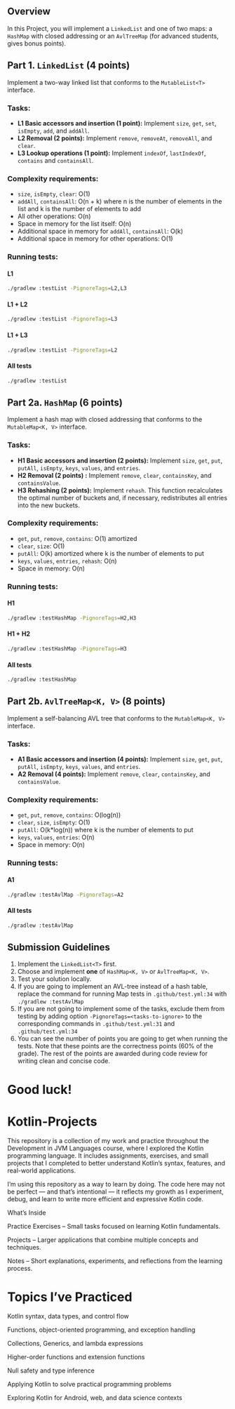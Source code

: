 
## Overview

In this Project, you will implement a `LinkedList` and one of two maps: a `HashMap` with closed addressing or
an `AvlTreeMap` (for advanced students, gives bonus points).

## Part 1. `LinkedList` (4 points)

Implement a two-way linked list that conforms to the `MutableList<T>` interface.

### Tasks:

- **L1 Basic accessors and insertion (1 point):** Implement `size`, `get`, `set`, `isEmpty`, `add`, and `addAll`.
- **L2 Removal (2 points):** Implement `remove`, `removeAt`, `removeAll`, and `clear`.
- **L3 Lookup operations (1 point):** Implement `indexOf`, `lastIndexOf`, `contains` and `containsAll`.

### Complexity requirements:

- `size`, `isEmpty`, `clear`: O(1)
- `addAll`, `containsAll`: O(n + k) where n is the number of elements in the list and k is the number of elements to add
- All other operations: O(n)
- Space in memory for the list itself: O(n)
- Additional space in memory for `addAll`, `containsAll`: O(k)
- Additional space in memory for other operations: O(1)

### Running tests:

#### L1

```bash
./gradlew :testList -PignoreTags=L2,L3
```

#### L1 + L2

```bash
./gradlew :testList -PignoreTags=L3
```

#### L1 + L3

```bash
./gradlew :testList -PignoreTags=L2
```

#### All tests

```bash
./gradlew :testList
```

## Part 2a. `HashMap` (6 points)

Implement a hash map with closed addressing that conforms to the `MutableMap<K, V>` interface.

### Tasks:

- **H1 Basic accessors and insertion (2 points):**
  Implement `size`, `get`, `put`, `putAll`, `isEmpty`, `keys`, `values`, and `entries`.
- **H2 Removal (2 points) :** Implement `remove`, `clear`, `containsKey`, and `containsValue`.
- **H3 Rehashing (2 points):** Implement `rehash`. This function recalculates the optimal number of buckets and, if
  necessary, redistributes all entries into the new buckets.

### Complexity requirements:

- `get`, `put`, `remove`, `contains`: O(1) amortized
- `clear`, `size`: O(1)
- `putAll`: O(k) amortized where k is the number of elements to put
- `keys`, `values`, `entries`, `rehash`: O(n)
- Space in memory: O(n)

### Running tests:

#### H1

```bash
./gradlew :testHashMap -PignoreTags=H2,H3
```

#### H1 + H2

```bash
./gradlew :testHashMap -PignoreTags=H3
```

#### All tests

```bash
./gradlew :testHashMap
```

## Part 2b. `AvlTreeMap<K, V>` (8 points)

Implement a self-balancing AVL tree that conforms to the `MutableMap<K, V>` interface.

### Tasks:

- **A1 Basic accessors and insertion (4 points):**
  Implement `size`, `get`, `put`, `putAll`, `isEmpty`, `keys`, `values`, and `entries`.
- **A2 Removal (4 points):** Implement `remove`, `clear`, `containsKey`, and `containsValue`.

### Complexity requirements:

- `get`, `put`, `remove`, `contains`: O(log(n))
- `clear`, `size`, `isEmpty`: O(1)
- `putAll`: O(k*log(n)) where k is the number of elements to put
- `keys`, `values`, `entries`: O(n)
- Space in memory: O(n)

### Running tests:

#### A1

```bash
./gradlew :testAvlMap -PignoreTags=A2
```

#### All tests

```bash
./gradlew :testAvlMap
```

## Submission Guidelines

1. Implement the `LinkedList<T>` first.
2. Choose and implement **one** of `HashMap<K, V>` or `AvlTreeMap<K, V>`.
3. Test your solution locally.
4. If you are going to implement an AVL-tree instead of a hash table,
   replace the command for running Map tests in `.github/test.yml:34` with `./gradlew :testAvlMap`
5. If you are not going to implement some of the tasks, exclude them from testing by adding option
   `-PignoreTags=<tasks-to-ignore>` to the corresponding commands in `.github/test.yml:31`
   and `.github/test.yml:34`
6. You can see the number of points you are going to get when running the tests.
   Note that these points are the correctness points (60% of the grade).
   The rest of the points are awarded during code review for writing clean and concise code.

Good luck!
=======
# Kotlin-Projects

This repository is a collection of my work and practice throughout the Development in JVM Languages course, where I explored the Kotlin programming language. It includes assignments, exercises, and small projects that I completed to better understand Kotlin’s syntax, features, and real-world applications.

I’m using this repository as a way to learn by doing. The code here may not be perfect — and that’s intentional — it reflects my growth as I experiment, debug, and learn to write more efficient and expressive Kotlin code.

What’s Inside

Practice Exercises – Small tasks focused on learning Kotlin fundamentals.

Projects – Larger applications that combine multiple concepts and techniques.

Notes – Short explanations, experiments, and reflections from the learning process.

# Topics I’ve Practiced

Kotlin syntax, data types, and control flow

Functions, object-oriented programming, and exception handling

Collections, Generics, and lambda expressions

Higher-order functions and extension functions

Null safety and type inference

Applying Kotlin to solve practical programming problems

Exploring Kotlin for Android, web, and data science contexts
